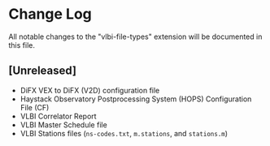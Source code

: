 # Change Log

All notable changes to the "vlbi-file-types" extension will be documented in this file.

## [Unreleased]

- DiFX VEX to DiFX (V2D) configuration file
- Haystack Observatory Postprocessing System (HOPS) Configuration File (CF)
- VLBI Correlator Report
- VLBI Master Schedule file
- VLBI Stations files (`ns-codes.txt`, `m.stations`, and `stations.m`)
